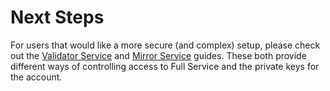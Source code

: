 # Next Steps

For users that would like a more secure (and complex) setup, please check out the [Validator Service](../validator-service/) and [Mirror Service](../mirror/) guides. These both provide different ways of controlling access to Full Service and the private keys for the account.
